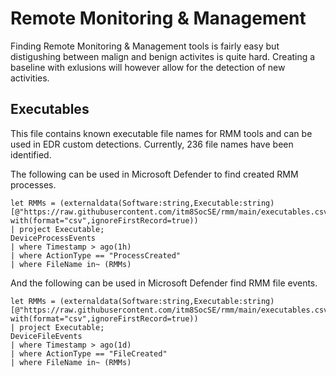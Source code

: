# Remote Monitoring & Management
Finding Remote Monitoring & Management tools is fairly easy but distigushing between malign and benign activites is quite hard. Creating a baseline with exlusions will however allow for the detection of new activities.

## Executables
This file contains known executable file names for RMM tools and can be used in EDR custom detections. Currently, 236 file names have been identified.

The following can be used in Microsoft Defender to find created RMM processes.
```
let RMMs = (externaldata(Software:string,Executable:string)
[@"https://raw.githubusercontent.com/itm8SocSE/rmm/main/executables.csv"]
with(format="csv",ignoreFirstRecord=true))
| project Executable;
DeviceProcessEvents
| where Timestamp > ago(1h)
| where ActionType == "ProcessCreated"
| where FileName in~ (RMMs)
```
And the following can be used in Microsoft Defender find RMM file events.
```
let RMMs = (externaldata(Software:string,Executable:string)
[@"https://raw.githubusercontent.com/itm8SocSE/rmm/main/executables.csv"]
with(format="csv",ignoreFirstRecord=true))
| project Executable;
DeviceFileEvents
| where Timestamp > ago(1d)
| where ActionType == "FileCreated"
| where FileName in~ (RMMs)
```
